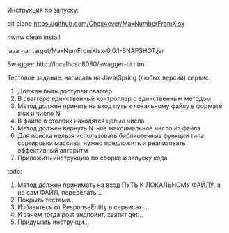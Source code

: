 Инструкция по запуску:

git clone https://github.com/Chex4ever/MaxNumberFromXlsx

mvnw clean install

java -jar target/MaxNumFromXlsx-0.0.1-SNAPSHOT.jar

Swagger: http://localhost:8080/swagger-ui.html


Тестовое задание:
написать на Java\Spring (любых версий) сервис:
1. Должен быть доступен сваггер
2. В сваггере единственный контроллер с единственным методом
3. Метод должен принять на вход путь к локальному файлу в формате xlsx и число N
4. В файле в столбик находятся целые числа
5. Метод должен вернуть N-ное максимальное число из файла
6. Для поиска нельзя использовать библиотечные функции типа сортировки массива, нужно предложить и реализовать
   эффективный алгоритм
7. Приложить инструкцию по сборке и запуску кода




todo:
1. Метод должен принимать на вход ПУТЬ К ЛОКАЛЬНОМУ ФАЙЛУ, а не сам ФАЙЛ, переделать...
2. Покрыть тестами...
3. Избавиться от ResponseEntity в сервисах...
4. И зачем тогда post эндпоинт, хватит get...
5. Придумать инструкци...
